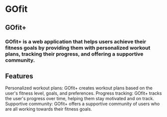 # GOfit

## GOfit+
### GOfit+ is a web application that helps users achieve their fitness goals by providing them with personalized workout plans, tracking their progress, and offering a supportive community.

## Features
Personalized workout plans: GOfit+ creates workout plans based on the user's fitness level, goals, and preferences.
Progress tracking: GOfit+ tracks the user's progress over time, helping them stay motivated and on track.
Supportive community: GOfit+ offers a supportive community of users who are all working towards their fitness goals.
